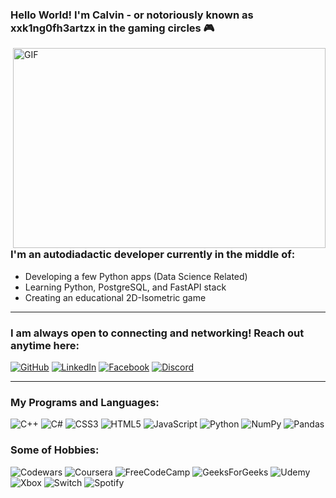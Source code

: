 ### Hello World! I'm Calvin - or notoriously known as xxk1ng0fh3artzx in the gaming circles 🎮

<img align="right" alt="GIF" src="https://media1.giphy.com/media/qgQUggAC3Pfv687qPC/giphy.gif?cid=ecf05e471sv90ugammr3bmca7hqboonceetyzsdq8tu7kyl9&rid=giphy.gif&ct=g" width="500" height="320"/>

### I'm an autodiadactic developer currently in the middle of: 
- Developing a few Python apps (Data Science Related) 
- Learning Python, PostgreSQL, and FastAPI stack 
- Creating an educational 2D-Isometric game
-------------
### I am always open to connecting and networking! Reach out anytime here: 
[![GitHub](https://img.shields.io/badge/github-%23121011.svg?style=for-the-badge&logo=github&logoColor=white)][1]
[![LinkedIn](https://img.shields.io/badge/linkedin-%230077B5.svg?style=for-the-badge&logo=linkedin&logoColor=white)][2]
[![Facebook](https://img.shields.io/badge/Facebook-%231877F2.svg?style=for-the-badge&logo=Facebook&logoColor=white)][3]
[![Discord](https://img.shields.io/badge/%3CServer%3E-%237289DA.svg?style=for-the-badge&logo=discord&logoColor=white)][4]

---
[1]: http://www.github.com/xxkohxx
[2]: https://www.linkedin.com/in/expCalvinKing
[3]: https://www.facebook.com/CalvinKingxSales
[4]: https://discord.com/channels/329876958508875777/674090671279308802/814614859299160135

### My Programs and Languages:
![C++](https://img.shields.io/badge/c++-%2300599C.svg?style=for-the-badge&logo=c%2B%2B&logoColor=white)
![C#](https://img.shields.io/badge/c%23-%23239120.svg?style=for-the-badge&logo=c-sharp&logoColor=white)
![CSS3](https://img.shields.io/badge/css3-%231572B6.svg?style=for-the-badge&logo=css3&logoColor=white)
![HTML5](https://img.shields.io/badge/html5-%23E34F26.svg?style=for-the-badge&logo=html5&logoColor=white)
![JavaScript](https://img.shields.io/badge/javascript-%23323330.svg?style=for-the-badge&logo=javascript&logoColor=%23F7DF1E)
![Python](https://img.shields.io/badge/python-3670A0?style=for-the-badge&logo=python&logoColor=ffdd54)
![NumPy](https://img.shields.io/badge/numpy-%23013243.svg?style=for-the-badge&logo=numpy&logoColor=white)
![Pandas](https://img.shields.io/badge/pandas-%23150458.svg?style=for-the-badge&logo=pandas&logoColor=white)



### Some of Hobbies:
  ![Codewars](https://img.shields.io/badge/Codewars-B1361E?style=for-the-badge&logo=codewars&logoColor=grey)
  ![Coursera](https://img.shields.io/badge/Coursera-%230056D2.svg?style=for-the-badge&logo=Coursera&logoColor=white)
  ![FreeCodeCamp](https://img.shields.io/badge/Freecodecamp-%23123.svg?&style=for-the-badge&logo=freecodecamp&logoColor=green)
  ![GeeksForGeeks](https://img.shields.io/badge/GeeksforGeeks-gray?style=for-the-badge&logo=geeksforgeeks&logoColor=35914c)
  ![Udemy](https://img.shields.io/badge/Udemy-A435F0?style=for-the-badge&logo=Udemy&logoColor=white)
  ![Xbox](https://img.shields.io/badge/xbox-%23107C10.svg?style=for-the-badge&logo=xbox&logoColor=white)
  ![Switch](https://img.shields.io/badge/Switch-E60012?style=for-the-badge&logo=nintendo-switch&logoColor=white)
  ![Spotify](https://img.shields.io/badge/Spotify-1ED760?style=for-the-badge&logo=spotify&logoColor=white)



<!---
xxkohxx/xxkohxx is a ✨ special ✨ repository because its `README.md` (this file) appears on your GitHub profile.
You can click the Preview link to take a look at your changes.
--->
